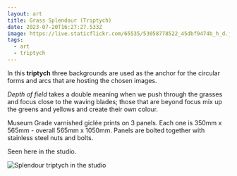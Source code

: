 ```yaml
---
layout: art
title: Grass Splendour (Triptych)
date: 2023-07-20T16:27:27.533Z
image: https://live.staticflickr.com/65535/53058778522_45dbf9474b_h_d.jpg
tags:
  - art
  - triptych
---
```

In this **triptych** three backgrounds are used as the anchor for the circular forms and arcs that are hosting the chosen images.

*Depth of field* takes a double meaning when we push through the grasses and focus close to the waving blades; those that are beyond focus mix up the greens and yellows and create their own colour. 

Museum Grade varnished giclée prints on 3 panels. Each one is 350mm x 565mm - overall 565mm x 1050mm. Panels are bolted together with stainless steel nuts and bolts.

Seen here in the studio.

![Splendour triptych in the studio](/uploads/nik_3071.jpeg "Splendour triptych in the studio")